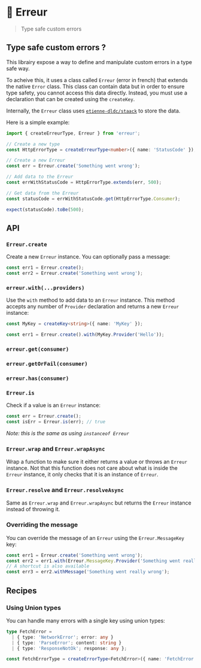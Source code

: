# 🛑 Erreur

> Type safe custom errors

## Type safe custom errors ?

This librairy expose a way to define and manipulate custom errors in a type safe way.

To acheive this, it uses a class called `Erreur` (error in french) that extends the native `Error` class. This class can contain data but in order to ensure type safety, you cannot access this data directly. Instead, you must use a declaration that can be created using the `createKey`.

Internally, the `Erreur` class uses [`etienne-dldc/staack`](https://github.com/etienne-dldc/staack) to store the data.

Here is a simple example:

```ts
import { createErreurType, Erreur } from 'erreur';

// Create a new type
const HttpErrorType = createErreurType<number>({ name: 'StatusCode' });

// Create a new Erreur
const err = Erreur.create('Something went wrong');

// Add data to the Erreur
const errWithStatusCode = HttpErrorType.extends(err, 500);

// Get data from the Erreur
const statusCode = errWithStatusCode.get(HttpErrorType.Consumer);

expect(statusCode).toBe(500);
```

## API

### `Erreur.create`

Create a new `Erreur` instance. You can optionally pass a message:

```ts
const err1 = Erreur.create();
const err2 = Erreur.create('Something went wrong');
```

### `erreur.with(...providers)`

Use the `with` method to add data to an `Erreur` instance. This method accepts any number of `Provider` declaration and returns a new `Erreur` instance:

```ts
const MyKey = createKey<string>({ name: 'MyKey' });

const err1 = Erreur.create().with(MyKey.Provider('Hello'));
```

### `erreur.get(consumer)`

### `erreur.getOrFail(consumer)`

### `erreur.has(consumer)`

### `Erreur.is`

Check if a value is an `Erreur` instance:

```ts
const err = Erreur.create();
const isErr = Erreur.is(err); // true
```

_Note: this is the same as using `instanceof Erreur`_

### `Erreur.wrap` and `Erreur.wrapAsync`

Wrap a function to make sure it either returns a value or throws an `Erreur` instance. Not that this function does not care about what is inside the `Erreur` instance, it only checks that it is an instance of `Erreur`.

### `Erreur.resolve` and `Erreur.resolveAsync`

Same as `Erreur.wrap` and `Erreur.wrapAsync` but returns the `Erreur` instance instead of throwing it.

### Overriding the message

You can override the message of an `Erreur` using the `Erreur.MessageKey` key:

```ts
const err1 = Erreur.create('Something went wrong');
const err2 = err1.with(Erreur.MessageKey.Provider('Something went really wrong'));
// A shortcut is also available
const err3 = err2.withMessage('Something went really wrong');
```

## Recipes

### Using Union types

You can handle many errors with a single key using union types:

```ts
type FetchError =
  | { type: 'NetworkError'; error: any }
  | { type: 'ParseError'; content: string }
  | { type: 'ResponseNotOk'; response: any };

const FetchErrorType = createErrorType<FetchError>({ name: 'FetchError' });
```
